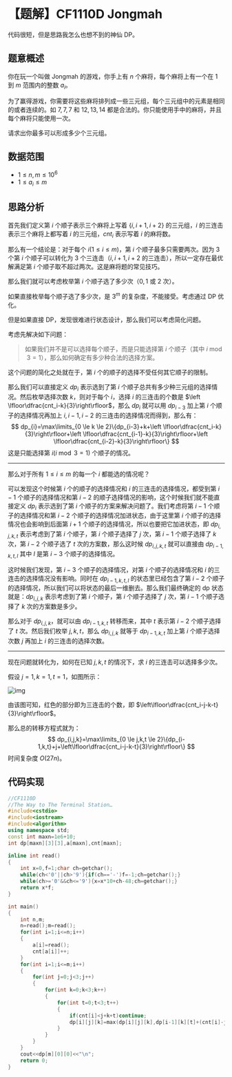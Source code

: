 # 【题解】CF1110D Jongmah

代码很短，但是思路我怎么也想不到的神仙 DP。

## 题意概述

你在玩一个叫做 Jongmah  的游戏，你手上有 $n$ 个麻将，每个麻将上有一个在 $1$ 到 $m$ 范围内的整数 $a_i$。

为了赢得游戏，你需要将这些麻将排列成一些三元组，每个三元组中的元素是相同的或者连续的。如 $7,7,7$ 和 $12,13,14$ 都是合法的。你只能使用手中的麻将，并且每个麻将只能使用一次。

请求出你最多可以形成多少个三元组。

## 数据范围

- $1 \le n,m \le 10^6$
- $1 \le a_i \le m$

## 思路分析

首先我们定义第 $i$ 个顺子表示三个麻将上写着 $\{i,i+1,i+2\}$ 的三元组，$i$ 的三连击表示三个麻将上都写着 $i$ 的三元组，$cnt_i$ 表示写着 $i$ 的麻将数。

那么有一个结论是：对于每个 $i(1 \le i \le m)$，第 $i$ 个顺子最多只需要两次。因为 $3$ 个第 $i$ 个顺子可以转化为 $3$ 个三连击（$i,i+1,i+2$ 的三连击），所以一定存在最优解满足第 $i$ 个顺子取不超过两次。这是麻将题的常见技巧。

那么我们就可以考虑枚举第 $i$ 个顺子选了多少次（$0,1$ 或 $2$ 次）。

如果直接枚举每个顺子选了多少次，是 $3^m$ 的复杂度，不能接受。考虑通过 DP 优化。

但是如果直接 DP，发现很难进行状态设计，那么我们可以考虑简化问题。

考虑先解决如下问题：

> 如果我们并不是可以选择每个顺子，而是只能选择第 $i$ 个顺子（其中 $i\bmod 3=1$），那么如何确定有多少种合法的选择方案。

这个问题的简化之处就在于，第 $i$ 个的顺子的选择不受任何其它顺子的限制。

那么我们可以直接定义 $dp_i$ 表示选到了第 $i$ 个顺子总共有多少种三元组的选择情况。然后枚举选择次数 $k$，则对于每个 $i$，选择 $i$ 的三连击的个数是 $\left \lfloor\dfrac{cnt_i-k}{3}\right\rfloor$，那么 $dp_i$ 就可以用 $dp_{i-3}$ 加上第 $i$ 个顺子的选择情况再加上 $i,i-1,i-2$ 的三连击的选择情况而得到，那么有：
$$
dp_{i}=\max\limits_{0 \le k \le 2}\{dp_{i-3}+k+\left \lfloor\dfrac{cnt_i-k}{3}\right\rfloor+\left \lfloor\dfrac{cnt_{i-1}-k}{3}\right\rfloor+\left \lfloor\dfrac{cnt_{i-2}-k}{3}\right\rfloor\}
$$
这是只能选择第 $i(i\bmod 3=1)$ 个顺子的情况。

---

那么对于所有 $1\le i \le m$ 的每一个 $i$ 都能选的情况呢？

可以发现这个时候第 $i$ 个的顺子的选择情况和 $i$ 的三连击的选择情况，都受到第 $i-1$ 个顺子的选择情况和第 $i-2$ 的顺子选择情况的影响，这个时候我们就不能直接定义 $dp_i$ 表示选到了第 $i$ 个顺子的方案来解决问题了。我们考虑将第 $i-1$ 个顺子的选择情况和第 $i-2$ 个顺子的选择情况加进状态，由于这里第 $i$ 个顺子的选择情况也会影响到后面第 $i+1$ 个顺子的选择情况，所以也要把它加进状态，即 $dp_{i,j,k,t}$ 表示考虑到了第 $i$ 个顺子，第 $i$ 个顺子选择了 $j$ 次，第 $i-1$ 个顺子选择了 $k$ 次，第 $i-2$ 个顺子选了 $t$ 次的方案数，那么这时候 $dp_{i,j,k,t}$ 就可以直接由 $dp_{i-1,k,t,l}$ 其中 $l$ 是第 $i-3$ 个顺子的选择情况。

这时候我们发现，第 $i-3$ 个顺子的选择情况，对第 $i$ 个顺子的选择情况和 $i$ 的三连击的选择情况没有影响。同时在 $dp_{i-1,k,t,l}$ 的状态里已经包含了第 $i-2$ 个顺子的选择情况，所以我们可以将状态的最后一维删去。那么我们最终确定的 dp 状态就是：$dp_{i,j,k}$ 表示考虑到了第 $i$ 个顺子，第 $i$ 个顺子选择了 $j$ 次，第 $i-1$ 个顺子选择了 $k$ 次的方案数是多少。

那么对于 $dp_{i,j,k}$，就可以由 $dp_{i-1,k,t}$ 转移而来，其中 $t$ 表示第 $i-2$ 个顺子选择了 $t$ 次。然后我们枚举 $j,k,t$，那么 $dp_{i,j,k}$ 就等于 $dp_{i-1,k,t}$ 加上第 $i$ 个顺子选择次数 $j$ 再加上 $i$ 的三连击的选择次数。

---

现在问题就转化为，如何在已知 $j,k,t$ 的情况下，求 $i$ 的三连击可以选择多少次。

假设 $j=1,k=1,t=1$，如图所示：

![img](https://cdn.luogu.com.cn/upload/image_hosting/a9aiqf3g.png)

由该图可知，红色的部分即为三连击的个数，即 $\left\lfloor\dfrac{cnt_i-j-k-t}{3}\right\rfloor$。

那么总的转移方程式就为：
$$
dp_{i,j,k}=\max\limits_{0 \le j,k,t \le 2}\{dp_{i-1,k,t}+j+\left\lfloor\dfrac{cnt_i-j-k-t}{3}\right\rfloor\}
$$
时间复杂度 $O(27n)$。

## 代码实现

```cpp
//CF1110D
//The Way to The Terminal Station…
#include<cstdio>
#include<iostream>
#include<algorithm>
using namespace std;
const int maxn=1e6+10;
int dp[maxn][3][3],a[maxn],cnt[maxn];

inline int read()
{
	int x=0,f=1;char ch=getchar();
	while(ch<'0'||ch>'9'){if(ch=='-')f=-1;ch=getchar();}
	while(ch>='0'&&ch<='9'){x=x*10+ch-48;ch=getchar();}
	return x*f;
}

int main()
{
	int n,m;
	n=read();m=read();
	for(int i=1;i<=n;i++)
	{
		a[i]=read();
		cnt[a[i]]++;
	}
	for(int i=1;i<=m;i++)
	{
		for(int j=0;j<3;j++)
		{
			for(int k=0;k<3;k++)
			{
				for(int t=0;t<3;t++)
				{
					if(cnt[i]<j+k+t)continue;
					dp[i][j][k]=max(dp[i][j][k],dp[i-1][k][t]+(cnt[i]-j-k-t)/3+j);
				}
			}
		}
	}
	cout<<dp[m][0][0]<<"\n";
	return 0;
}
```


